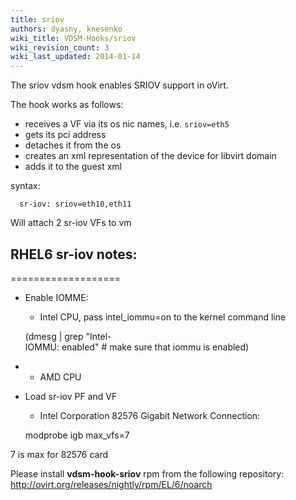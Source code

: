 ```yaml
---
title: sriov
authors: dyasny, knesenko
wiki_title: VDSM-Hooks/sriov
wiki_revision_count: 3
wiki_last_updated: 2014-01-14
---
```


The sriov vdsm hook enables SRIOV support in oVirt.

The hook works as follows:

*   receives a VF via its os nic names, i.e. `sriov=eth5`
*   gets its pci address
*   detaches it from the os
*   creates an xml representation of the device for libvirt domain
*   adds it to the guest xml

syntax:

      sr-iov: sriov=eth10,eth11

Will attach 2 sr-iov VFs to vm

## RHEL6 sr-iov notes:

===================

*   Enable IOMME:
    -   Intel CPU, pass intel_iommu=on to the kernel command line

      (dmesg | grep "Intel-IOMMU: enabled" # make sure that iommu is enabled)

*   -   AMD CPU

<!-- -->

*   Load sr-iov PF and VF
    -   Intel Corporation 82576 Gigabit Network Connection:

      modprobe igb max_vfs=7 

7 is max for 82576 card

Please install **vdsm-hook-sriov** rpm from the following repository: <http://ovirt.org/releases/nightly/rpm/EL/6/noarch>
